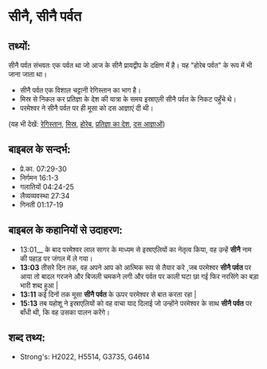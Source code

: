 # सीनै, सीनै पर्वत #

## तथ्यों: ##

सीनै पर्वत संभवतः एक पर्वत था जो आज के सीनै प्रायद्वीप के दक्षिण में है। यह "होरेब पर्वत" के रूप में भी जाना जाता था।

* सीनै पर्वत एक विशाल चट्टानी रेगिस्तान का भाग है।
* मिस्र से निकल कर प्रतिज्ञा के देश की यात्रा के समय इस्राएली सीनै पर्वत के निकट पहुँचे थे।
* परमेश्वर ने सीनै पर्वत पर ही मूसा को दस आज्ञाएं दी थी।

(यह भी देखें: [रेगिस्तान](../desert.md), [मिस्र](../egypt.md), [होरेब](../horeb.md), [प्रतिज्ञा का देश](../promisedland.md), [दस आज्ञाओं](../tencommandments.md))

## बाइबल के सन्दर्भ: ##

* प्रे.का. 07:29-30
* निर्गमन 16:1-3
* गलातियों 04:24-25
* लैव्यव्यवस्था 27:34
* गिनती 01:17-19

## बाइबल के कहानियों से उदाहरण: ##

* 13:01__ के बाद परमेश्वर लाल सागर के माध्यम से इस्राएलियों का नेतृत्व किया, वह उन्हें __सीनै__ नाम की पहाड़ पर जंगल में ले गया।
* __13:03__ तीसरे दिन तक, वह अपने आप को आत्मिक रूप से तैयार करे ,जब परमेश्वर __सीनै पर्वत__ पर आया तो बादल गरजने और बिजली चमकने लगी और पर्वत पर काली घटा छा गई फिर नरसिंगे का बड़ा भारी शब्द हुआ |
* __13:11__ कई दिनों तक मूसा __सीनै पर्वत__ के ऊपर परमेश्वर से बात करता रहा |
* __15:13__  तब यहोशू ने इस्राएलियों को वह वाचा याद दिलाई जो उन्होंने परमेश्वर के साथ __सीनै पर्वत__ पर बाँधी थी, कि वह उसका पालन करेंगे।

## शब्द तथ्य: ##

* Strong's: H2022, H5514, G3735, G4614
